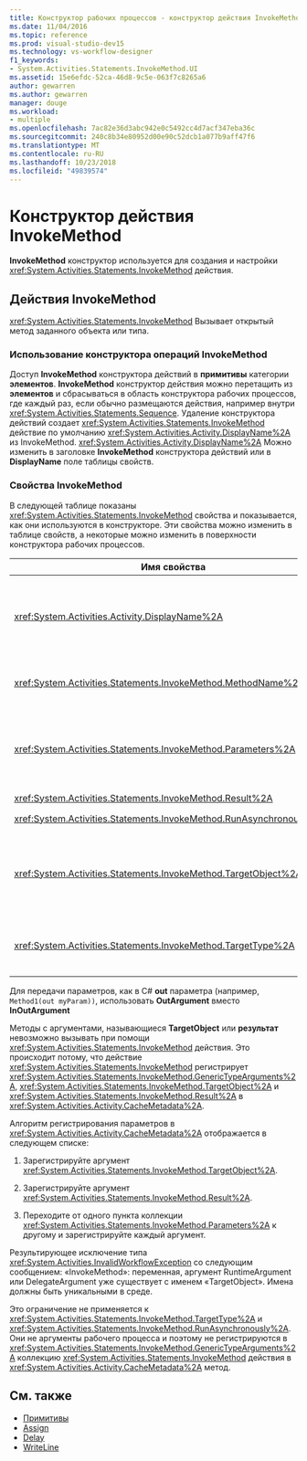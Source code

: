 ```yaml
---
title: Конструктор рабочих процессов - конструктор действия InvokeMethod
ms.date: 11/04/2016
ms.topic: reference
ms.prod: visual-studio-dev15
ms.technology: vs-workflow-designer
f1_keywords:
- System.Activities.Statements.InvokeMethod.UI
ms.assetid: 15e6efdc-52ca-46d8-9c5e-063f7c8265a6
author: gewarren
ms.author: gewarren
manager: douge
ms.workload:
- multiple
ms.openlocfilehash: 7ac82e36d3abc942e0c5492cc4d7acf347eba36c
ms.sourcegitcommit: 240c8b34e80952d00e90c52dcb1a077b9aff47f6
ms.translationtype: MT
ms.contentlocale: ru-RU
ms.lasthandoff: 10/23/2018
ms.locfileid: "49839574"
---
```

# <a name="invokemethod-activity-designer"></a>Конструктор действия InvokeMethod

**InvokeMethod** конструктор используется для создания и настройки <xref:System.Activities.Statements.InvokeMethod> действия.

## <a name="the-invokemethod-activity"></a>Действия InvokeMethod

<xref:System.Activities.Statements.InvokeMethod> Вызывает открытый метод заданного объекта или типа.

### <a name="use-the-invokemethod-activity-designer"></a>Использование конструктора операций InvokeMethod

Доступ **InvokeMethod** конструктора действий в **примитивы** категории **элементов**. **InvokeMethod** конструктор действия можно перетащить из **элементов** и сбрасываться в область конструктора рабочих процессов, где каждый раз, если обычно размещаются действия, например внутри <xref:System.Activities.Statements.Sequence>. Удаление конструктора действий создает <xref:System.Activities.Statements.InvokeMethod> действие по умолчанию <xref:System.Activities.Activity.DisplayName%2A> из InvokeMethod. <xref:System.Activities.Activity.DisplayName%2A> Можно изменить в заголовке **InvokeMethod** конструктора действий или в **DisplayName** поле таблицы свойств.

### <a name="the-invokemethod-properties"></a>Свойства InvokeMethod

В следующей таблице показаны <xref:System.Activities.Statements.InvokeMethod> свойства и показывается, как они используются в конструкторе. Эти свойства можно изменить в таблице свойств, а некоторые можно изменить в поверхности конструктора рабочих процессов.

|Имя свойства|Обязательно|Использование|
|-|--------------|-|
|<xref:System.Activities.Activity.DisplayName%2A>|False|Понятное имя действия <xref:System.Activities.Statements.InvokeMethod>. Значение по умолчанию - InvokeMethod.<br /><br /> Несмотря на то что <xref:System.Activities.Activity.DisplayName%2A> не является обязательным, рекомендуется использовать один.|
|<xref:System.Activities.Statements.InvokeMethod.MethodName%2A>|Да|Имя метода, вызываемого, когда выполняется действие. Вызываемый метод должен быть объявлен как **открытый**. Это свойство можно изменить в области конструктора и является обязательным.|
|<xref:System.Activities.Statements.InvokeMethod.Parameters%2A>|False|Коллекция параметров вызванного метода. Параметры должны добавляться в коллекцию в том же порядке, в котором они представлены в сигнатуре метода. Для отображения **параметры** диалоговое окно, где можно задать это свойство, нажмите кнопку с многоточием в **параметры** поле таблицы свойств. Нажмите кнопку **создать аргумент** кнопку, чтобы добавить параметры.|
|<xref:System.Activities.Statements.InvokeMethod.Result%2A>|False|Возвращаемое значение вызова метода.|
|<xref:System.Activities.Statements.InvokeMethod.RunAsynchronously%2A>|True|Указывает, вызывается ли метод асинхронно. Значение по умолчанию — **False**.|
|<xref:System.Activities.Statements.InvokeMethod.TargetObject%2A>|False|Объект, в котором содержится метод для вызова. Это свойство можно изменить в области конструктора.<br /><br /> Необходимо указать либо <xref:System.Activities.Statements.InvokeMethod.TargetObject%2A>, либо <xref:System.Activities.Statements.InvokeMethod.TargetType%2A>.|
|<xref:System.Activities.Statements.InvokeMethod.TargetType%2A>|False|Тип параметра <xref:System.Activities.Statements.InvokeMethod.TargetObject%2A>. Это свойство можно изменить в области конструктора. Это свойство необходимо устанавливать, только если вызванный метод является статическим.|

Для передачи параметров, как в C# **out** параметра (например, `Method1(out myParam))`, использовать **OutArgument** вместо **InOutArgument**

Методы с аргументами, называющиеся **TargetObject** или **результат** невозможно вызывать при помощи <xref:System.Activities.Statements.InvokeMethod> действия. Это происходит потому, что действие <xref:System.Activities.Statements.InvokeMethod> регистрирует <xref:System.Activities.Statements.InvokeMethod.GenericTypeArguments%2A>, <xref:System.Activities.Statements.InvokeMethod.TargetObject%2A> и <xref:System.Activities.Statements.InvokeMethod.Result%2A> в <xref:System.Activities.Activity.CacheMetadata%2A>.

Алгоритм регистрирования параметров в <xref:System.Activities.Activity.CacheMetadata%2A> отображается в следующем списке:

1.  Зарегистрируйте аргумент <xref:System.Activities.Statements.InvokeMethod.TargetObject%2A>.

2.  Зарегистрируйте аргумент <xref:System.Activities.Statements.InvokeMethod.Result%2A>.

3.  Переходите от одного пункта коллекции <xref:System.Activities.Statements.InvokeMethod.Parameters%2A> к другому и зарегистрируйте каждый аргумент.

Результирующее исключение типа <xref:System.Activities.InvalidWorkflowException> со следующим сообщением: «InvokeMethod»: переменная, аргумент RuntimeArgument или DelegateArgument уже существует с именем «TargetObject». Имена должны быть уникальными в среде.

Это ограничение не применяется к <xref:System.Activities.Statements.InvokeMethod.TargetType%2A> и <xref:System.Activities.Statements.InvokeMethod.RunAsynchronously%2A>. Они не аргументы рабочего процесса и поэтому не регистрируются в <xref:System.Activities.Statements.InvokeMethod.GenericTypeArguments%2A> коллекцию <xref:System.Activities.Statements.InvokeMethod> действия в <xref:System.Activities.Activity.CacheMetadata%2A> метод.

## <a name="see-also"></a>См. также

- [Примитивы](../workflow-designer/primitives-activity-designers.md)
- [Assign](../workflow-designer/assign-activity-designer.md)
- [Delay](../workflow-designer/delay-activity-designer.md)
- [WriteLine](../workflow-designer/writeline-activity-designer.md)
